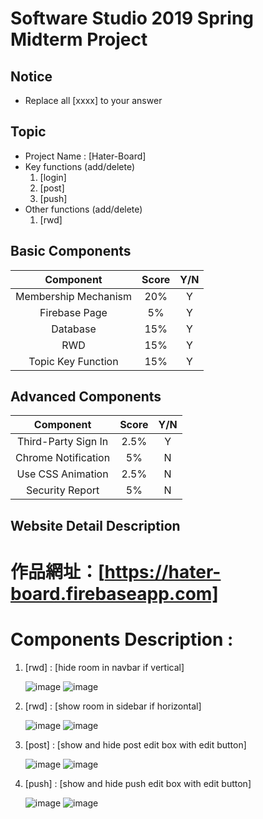 # Software Studio 2019 Spring Midterm Project

## Notice

- Replace all [xxxx] to your answer

## Topic

- Project Name : [Hater-Board]
- Key functions (add/delete)
  1. [login]
  2. [post]
  3. [push]
- Other functions (add/delete)
  1. [rwd]

## Basic Components

|      Component       | Score | Y/N |
| :------------------: | :---: | :-: |
| Membership Mechanism |  20%  |  Y  |
|    Firebase Page     |  5%   |  Y  |
|       Database       |  15%  |  Y  |
|         RWD          |  15%  |  Y  |
|  Topic Key Function  |  15%  |  Y  |

## Advanced Components

|      Component      | Score | Y/N |
| :-----------------: | :---: | :-: |
| Third-Party Sign In | 2.5%  |  Y  |
| Chrome Notification |  5%   |  N  |
|  Use CSS Animation  | 2.5%  |  N  |
|   Security Report   |  5%   |  N  |

## Website Detail Description

# 作品網址：[https://hater-board.firebaseapp.com]

# Components Description :

1. [rwd] : [hide room in navbar if vertical]

   ![image](https://raw.githubusercontent.com/misakisuna705/Hater-Board/master/res/IMG_0011.png)
   ![image](https://raw.githubusercontent.com/misakisuna705/Hater-Board/master/res/IMG_0012.png)

2. [rwd] : [show room in sidebar if horizontal]

   ![image](https://raw.githubusercontent.com/misakisuna705/Hater-Board/master/res/IMG_0013.png)
   ![image](https://raw.githubusercontent.com/misakisuna705/Hater-Board/master/res/IMG_0014.png)

3. [post] : [show and hide post edit box with edit button]

   ![image](https://raw.githubusercontent.com/misakisuna705/Hater-Board/master/res/IMG_0015.png)
   ![image](https://raw.githubusercontent.com/misakisuna705/Hater-Board/master/res/IMG_0016.png)

4. [push] : [show and hide push edit box with edit button]

   ![image](https://raw.githubusercontent.com/misakisuna705/Hater-Board/master/res/IMG_0017.png)
   ![image](https://raw.githubusercontent.com/misakisuna705/Hater-Board/master/res/IMG_0018.png)
